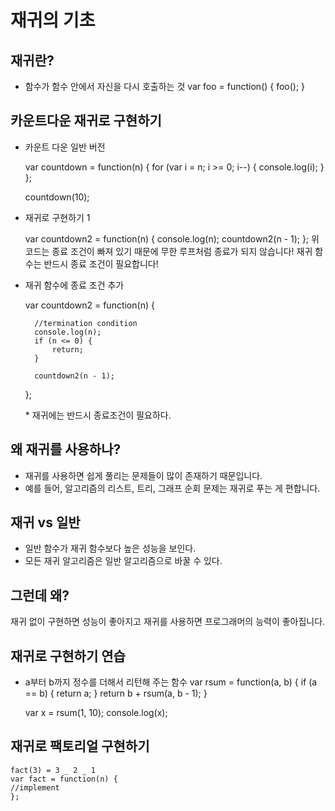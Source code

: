 # 재귀의 기초

## 재귀란?

- 함수가 함수 안에서 자신을 다시 호출하는 것
  var foo = function() {
  foo();
  }

## 카운트다운 재귀로 구현하기

- 카운트 다운 일반 버전

  var countdown = function(n) {
  for (var i = n; i >= 0; i--) {
  console.log(i);
  }
  };

  countdown(10);

- 재귀로 구현하기 1

  var countdown2 = function(n) {
  console.log(n);
  countdown2(n - 1);
  };
  위 코드는 종료 조건이 빠져 있기 때문에 무한 루프처럼 종료가 되지 않습니다!
  재귀 함수는 반드시 종료 조건이 필요합니다!

- 재귀 함수에 종료 조건 추가

  var countdown2 = function(n) {

        //termination condition
        console.log(n);
        if (n <= 0) {
            return;
        }

        countdown2(n - 1);

  };

  \* 재귀에는 반드시 종료조건이 필요하다.

## 왜 재귀를 사용하나?

- 재귀를 사용하면 쉽게 풀리는 문제들이 많이 존재하기 때문입니다.
- 예를 들어, 알고리즘의 리스트, 트리, 그래프 순회 문제는 재귀로 푸는 게 편합니다.

## 재귀 vs 일반

- 일반 함수가 재귀 함수보다 높은 성능을 보인다.
- 모든 재귀 알고리즘은 일반 알고리즘으로 바꿀 수 있다.

## 그런데 왜?

재귀 없이 구현하면 성능이 좋아지고 재귀를 사용하면 프로그래머의 능력이 좋아집니다.

## 재귀로 구현하기 연습

- a부터 b까지 정수를 더해서 리턴해 주는 함수
  var rsum = function(a, b) {
  if (a == b) {
  return a;
  }
  return b + rsum(a, b - 1);
  }

  var x = rsum(1, 10);
  console.log(x);

## 재귀로 팩토리얼 구현하기

    fact(3) = 3 _ 2 _ 1
    var fact = function(n) {
    //implement
    };
